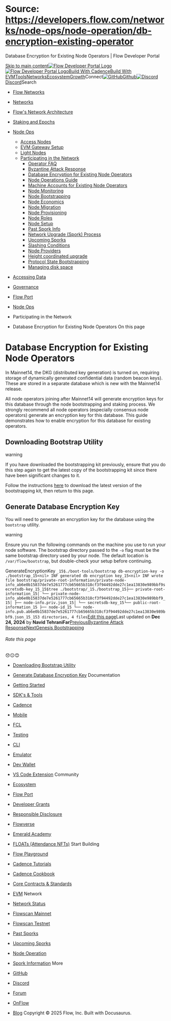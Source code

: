 # Source: https://developers.flow.com/networks/node-ops/node-operation/db-encryption-existing-operator




Database Encryption for Existing Node Operators | Flow Developer Portal





[Skip to main content](#__docusaurus_skipToContent_fallback)[![Flow Developer Portal Logo](/img/flow-docs-logo-dark.png)![Flow Developer Portal Logo](/img/flow-docs-logo-light.png)](/)[Build With Cadence](/build/flow)[Build With EVM](/evm/about)[Tools](/tools/flow-cli)[Networks](/networks/flow-networks)[Ecosystem](/ecosystem)[Growth](/growth)Connect[![GitHub]()Github](https://github.com/onflow)[![Discord]()Discord](https://discord.gg/flow)Search

* [Flow Networks](/networks/flow-networks)
* [Networks](/networks)
* [Flow's Network Architecture](/networks/network-architecture)
* [Staking and Epochs](/networks/staking)
* [Node Ops](/networks/node-ops)
  + [Access Nodes](/networks/node-ops/access-nodes/access-node-setup)
  + [EVM Gateway Setup](/networks/node-ops/evm-gateway/evm-gateway-setup)
  + [Light Nodes](/networks/node-ops/light-nodes/observer-node)
  + [Participating in the Network](/networks/node-ops/node-operation/faq)
    - [Operator FAQ](/networks/node-ops/node-operation/faq)
    - [Byzantine Attack Response](/networks/node-ops/node-operation/byzantine-node-attack-response)
    - [Database Encryption for Existing Node Operators](/networks/node-ops/node-operation/db-encryption-existing-operator)
    - [Node Operations Guide](/networks/node-ops/node-operation/guides/genesis-bootstrap)
    - [Machine Accounts for Existing Node Operators](/networks/node-ops/node-operation/machine-existing-operator)
    - [Node Monitoring](/networks/node-ops/node-operation/monitoring-nodes)
    - [Node Bootstrapping](/networks/node-ops/node-operation/node-bootstrap)
    - [Node Economics](/networks/node-ops/node-operation/node-economics)
    - [Node Migration](/networks/node-ops/node-operation/node-migration)
    - [Node Provisioning](/networks/node-ops/node-operation/node-provisioning)
    - [Node Roles](/networks/node-ops/node-operation/node-roles)
    - [Node Setup](/networks/node-ops/node-operation/node-setup)
    - [Past Spork Info](/networks/node-ops/node-operation/past-sporks)
    - [Network Upgrade (Spork) Process](/networks/node-ops/node-operation/spork)
    - [Upcoming Sporks](/networks/node-ops/node-operation/upcoming-sporks)
    - [Slashing Conditions](/networks/node-ops/node-operation/slashing)
    - [Node Providers](/networks/node-ops/node-operation/node-providers)
    - [Height coordinated upgrade](/networks/node-ops/node-operation/hcu)
    - [Protocol State Bootstrapping](/networks/node-ops/node-operation/protocol-state-bootstrap)
    - [Managing disk space](/networks/node-ops/node-operation/reclaim-disk)
* [Accessing Data](/networks/access-onchain-data)
* [Governance](/networks/governance)
* [Flow Port](/networks/flow-port)


* [Node Ops](/networks/node-ops)
* Participating in the Network
* Database Encryption for Existing Node Operators
On this page
# Database Encryption for Existing Node Operators

In Mainnet14, the DKG (distributed key generation) is turned on, requiring storage of
dynamically generated confidential data (random beacon keys). These are stored in a
separate database which is new with the Mainnet14 release.

All node operators joining after Mainnet14 will generate encryption keys for this database
through the node bootstrapping and staking process. We strongly recommend all node operators
(especially consensus node operators) generate an encryption key for this database. This
guide demonstrates how to enable encryption for this database for existing operators.

## Downloading Bootstrap Utility[​](#downloading-bootstrap-utility "Direct link to Downloading Bootstrap Utility")

warning

If you have downloaded the bootstrapping kit previously, ensure that you do
this step again to get the latest copy of the bootstrapping kit since there
have been significant changes to it.

Follow the instructions [here](/networks/node-ops/node-operation/node-bootstrap#download-the-bootstrapping-kit)
to download the latest version of the bootstrapping kit, then return to this page.

## Generate Database Encryption Key[​](#generate-database-encryption-key "Direct link to Generate Database Encryption Key")

You will need to generate an encryption key for the database using the `bootstrap` utility.

warning

Ensure you run the following commands on the machine you use to run your node software.
The bootstrap directory passed to the `-o` flag must be the same bootstrap directory used by your node.
The default location is `/var/flow/bootstrap`, but double-check your setup before continuing.


GenerateEncryptionKey `_15$./boot-tools/bootstrap db-encryption-key -o ./bootstrap_15<nil> INF generated db encryption key_15<nil> INF wrote file bootstrap/private-root-information/private-node-info_ab6e0b15837de7e5261777cb65665b318cf3f94492dde27c1ea13830e989bbf9secretsdb-key_15_15$tree ./bootstrap/_15./bootstrap_15├── private-root-information_15│ └── private-node-info_ab6e0b15837de7e5261777cb65665b318cf3f94492dde27c1ea13830e989bbf9_15│ ├── node-info.priv.json_15│ └── secretsdb-key_15└── public-root-information_15 ├── node-id_15 └── node-info.pub.ab6e0b15837de7e5261777cb65665b318cf3f94492dde27c1ea13830e989bbf9.json_15_153 directories, 4 files`[Edit this page](https://github.com/onflow/docs/tree/main/docs/networks/node-ops/node-operation/db-encryption-existing-operator.md)Last updated on **Dec 24, 2024** by **Navid TehraniFar**[PreviousByzantine Attack Response](/networks/node-ops/node-operation/byzantine-node-attack-response)[NextGenesis Bootstrapping](/networks/node-ops/node-operation/guides/genesis-bootstrap)
###### Rate this page

😞😐😊

* [Downloading Bootstrap Utility](#downloading-bootstrap-utility)
* [Generate Database Encryption Key](#generate-database-encryption-key)
Documentation

* [Getting Started](/build/getting-started/contract-interaction)
* [SDK's & Tools](/tools)
* [Cadence](https://cadence-lang.org/docs/)
* [Mobile](/build/guides/mobile/overview)
* [FCL](/tools/clients/fcl-js)
* [Testing](/build/smart-contracts/testing)
* [CLI](/tools/flow-cli)
* [Emulator](/tools/emulator)
* [Dev Wallet](https://github.com/onflow/fcl-dev-wallet)
* [VS Code Extension](/tools/vscode-extension)
Community

* [Ecosystem](/ecosystem)
* [Flow Port](https://port.onflow.org/)
* [Developer Grants](https://github.com/onflow/developer-grants)
* [Responsible Disclosure](https://flow.com/flow-responsible-disclosure)
* [Flowverse](https://www.flowverse.co/)
* [Emerald Academy](https://academy.ecdao.org/)
* [FLOATs (Attendance NFTs)](https://floats.city/)
Start Building

* [Flow Playground](https://play.flow.com/)
* [Cadence Tutorials](https://cadence-lang.org/docs/tutorial/first-steps)
* [Cadence Cookbook](https://open-cadence.onflow.org)
* [Core Contracts & Standards](/build/core-contracts)
* [EVM](/evm/about)
Network

* [Network Status](https://status.onflow.org/)
* [Flowscan Mainnet](https://flowdscan.io/)
* [Flowscan Testnet](https://testnet.flowscan.io/)
* [Past Sporks](/networks/node-ops/node-operation/past-sporks)
* [Upcoming Sporks](/networks/node-ops/node-operation/upcoming-sporks)
* [Node Operation](/networks/node-ops)
* [Spork Information](/networks/node-ops/node-operation/spork)
More

* [GitHub](https://github.com/onflow)
* [Discord](https://discord.gg/flow)
* [Forum](https://forum.onflow.org/)
* [OnFlow](https://onflow.org/)
* [Blog](https://flow.com/blog)
Copyright © 2025 Flow, Inc. Built with Docusaurus.

